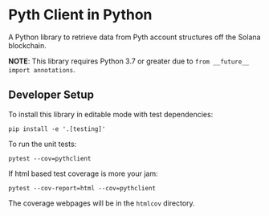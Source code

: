 Pyth Client in Python
=====================

A Python library to retrieve data from Pyth account structures off the Solana blockchain.

**NOTE**: This library requires Python 3.7 or greater due to `from __future__ import annotations`.


Developer Setup
---------------

To install this library in editable mode with test dependencies:

    pip install -e '.[testing]'

To run the unit tests:

    pytest --cov=pythclient

If html based test coverage is more your jam:

    pytest --cov-report=html --cov=pythclient

The coverage webpages will be in the `htmlcov` directory.
